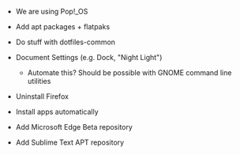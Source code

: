 - We are using Pop!\_OS

- Add apt packages + flatpaks

- Do stuff with dotfiles-common

- Document Settings (e.g. Dock, "Night Light")
  - Automate this? Should be possible with GNOME command line utilities

- Uninstall Firefox

- Install apps automatically

- Add Microsoft Edge Beta repository

- Add Sublime Text APT repository
